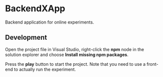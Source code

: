 BackendXApp
===========

Backend application for online experiments.

Development
-----------

Open the project file in Visual Studio, right-click the **npm** node in the solution explorer and choose **Install missing npm packages**.

Press the **play** button to start the project. Note that you need to use a front-end to actually run the experiment.
